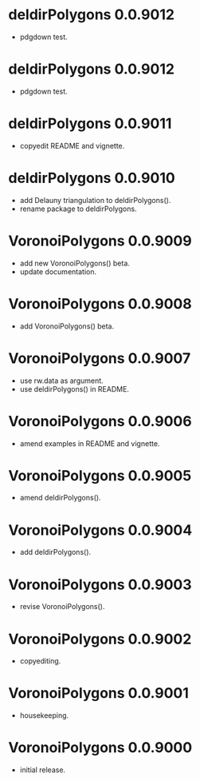 deldirPolygons 0.0.9012
==================

- pdgdown test.


deldirPolygons 0.0.9012
==================

- pdgdown test.


deldirPolygons 0.0.9011
==================

- copyedit README and vignette.


deldirPolygons 0.0.9010
==================

- add Delauny triangulation to deldirPolygons().
- rename package to deldirPolygons.


VoronoiPolygons 0.0.9009
==================

- add new VoronoiPolygons() beta.
- update documentation.


VoronoiPolygons 0.0.9008
==================

- add VoronoiPolygons() beta.


VoronoiPolygons 0.0.9007
==================

- use rw.data as argument.
- use deldirPolygons() in README.


VoronoiPolygons 0.0.9006
==================

- amend examples in README and vignette.


VoronoiPolygons 0.0.9005
==================

- amend deldirPolygons().


VoronoiPolygons 0.0.9004
==================

- add deldirPolygons().


VoronoiPolygons 0.0.9003
==================

- revise VoronoiPolygons().


VoronoiPolygons 0.0.9002
==================

- copyediting.


VoronoiPolygons 0.0.9001
==================

- housekeeping.


VoronoiPolygons 0.0.9000
==================

- initial release.
